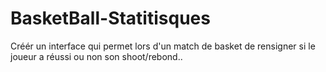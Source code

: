 # BasketBall-Statitisques
Créér un interface qui permet lors d'un match de basket de rensigner si le joueur a réussi ou non son shoot/rebond..
